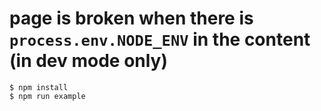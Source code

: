 # page is broken when there is `process.env.NODE_ENV` in the content (in dev mode only)

```shell
$ npm install
$ npm run example
```